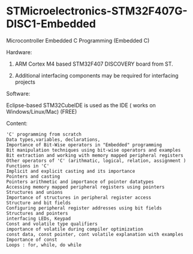 # STMicroelectronics-STM32F407G-DISC1-Embedded
Microcontroller Embedded C Programming (Embedded C)

Hardware:

1. ARM Cortex M4 based STM32F407 DISCOVERY board from ST.

2. Additional interfacing components may be required for interfacing projects

Software:

Eclipse-based STM32CubeIDE is used as the  IDE ( works on Windows/Linux/Mac) (FREE)

Content:

    'C' programming from scratch
    Data types,variables, declarations,
    Importance of Bit-Wise operators in "Embedded" programming
    Bit manipulation techniques using bit-wise operators and examples
    Bit extraction and working with memory mapped peripheral registers
    Other operators of 'C' (arithmatic, logical, relation, assignment )
    Functions in 'C'
    Implicit and explicit casting and its importance
    Pointers and casting
    Pointers arithmetic and importance of pointer datatypes
    Accessing memory mapped peripheral registers using pointers
    Structures and unions
    Importance of structures in peripheral register access
    Structure and bit fields
    Configuring peripheral register addresses using bit fields
    Structures and pointers
    interfacing LEDs, Keypad
    Const and volatile type qualifiers
    importance of volatile during compiler optimization
    const data, const pointer, cont volatile explanation with examples
    Importance of const
    Loops : for, while, do while
